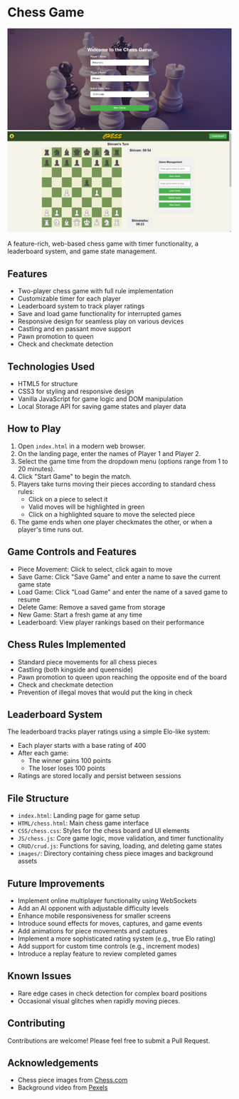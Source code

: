 # Chess Game
![Alt text](images/1.png)
![Alt text](images/2.png)

A feature-rich, web-based chess game with timer functionality, a leaderboard system, and game state management.

## Features

- Two-player chess game with full rule implementation
- Customizable timer for each player
- Leaderboard system to track player ratings
- Save and load game functionality for interrupted games
- Responsive design for seamless play on various devices
- Castling and en passant move support
- Pawn promotion to queen
- Check and checkmate detection

## Technologies Used

- HTML5 for structure
- CSS3 for styling and responsive design
- Vanilla JavaScript for game logic and DOM manipulation
- Local Storage API for saving game states and player data

## How to Play

1. Open `index.html` in a modern web browser.
2. On the landing page, enter the names of Player 1 and Player 2.
3. Select the game time from the dropdown menu (options range from 1 to 20 minutes).
4. Click "Start Game" to begin the match.
5. Players take turns moving their pieces according to standard chess rules:
   - Click on a piece to select it
   - Valid moves will be highlighted in green
   - Click on a highlighted square to move the selected piece
6. The game ends when one player checkmates the other, or when a player's time runs out.

## Game Controls and Features

- Piece Movement: Click to select, click again to move
- Save Game: Click "Save Game" and enter a name to save the current game state
- Load Game: Click "Load Game" and enter the name of a saved game to resume
- Delete Game: Remove a saved game from storage
- New Game: Start a fresh game at any time
- Leaderboard: View player rankings based on their performance

## Chess Rules Implemented

- Standard piece movements for all chess pieces
- Castling (both kingside and queenside)
- Pawn promotion to queen upon reaching the opposite end of the board
- Check and checkmate detection
- Prevention of illegal moves that would put the king in check

## Leaderboard System

The leaderboard tracks player ratings using a simple Elo-like system:
- Each player starts with a base rating of 400
- After each game:
  - The winner gains 100 points
  - The loser loses 100 points
- Ratings are stored locally and persist between sessions

## File Structure

- `index.html`: Landing page for game setup
- `HTML/chess.html`: Main chess game interface
- `CSS/chess.css`: Styles for the chess board and UI elements
- `JS/chess.js`: Core game logic, move validation, and timer functionality
- `CRUD/crud.js`: Functions for saving, loading, and deleting game states
- `images/`: Directory containing chess piece images and background assets

## Future Improvements

- Implement online multiplayer functionality using WebSockets
- Add an AI opponent with adjustable difficulty levels
- Enhance mobile responsiveness for smaller screens
- Introduce sound effects for moves, captures, and game events
- Add animations for piece movements and captures
- Implement a more sophisticated rating system (e.g., true Elo rating)
- Add support for custom time controls (e.g., increment modes)
- Introduce a replay feature to review completed games

## Known Issues

- Rare edge cases in check detection for complex board positions
- Occasional visual glitches when rapidly moving pieces.

## Contributing

Contributions are welcome! Please feel free to submit a Pull Request.



## Acknowledgements

- Chess piece images from [Chess.com](https://www.chess.com/)
- Background video from [Pexels](https://www.pexels.com/)